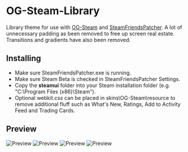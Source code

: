 # OG-Steam-Library
Library theme for use with <a href="https://github.com/ungstein/OG-Steam">OG-Steam</a> and <a href="https://github.com/PhantomGamers/SteamFriendsPatcher">SteamFriendsPatcher<a>. A lot of unnecessary padding as been removed to free up screen real estate. Transitions and gradients have also been removed.

Installing
-

* Make sure SteamFriendsPatcher.exe is running.
* Make sure Steam Beta is checked in SteamFriendsPatcher Settings.
* Copy the **steamui** folder into your Steam installation folder (e.g. "C:\Program Files (x86)\Steam").
* Optional webkit.css can be placed in skins\OG-Steam\resource to remove additional fluff such as What's New, Ratings, Add to Activity Feed and Trading Cards.

Preview
-
![Preview](https://bn1305files.storage.live.com/y4mNbmnQiQh199-MSL256F1iAl6K2-tvsz8YlNvIRbK-2J77ipJ9zN_ZmVKCNMJx-wsK5bDHpP8Dg9KaGf-8_Enn4LrCAo4UafmIbawHTXI2vtis1HqrKRXwL5OozDuudd86QVHtMgaPFG03C-0-BaRTvxeF7JjOjsVjTqw1fpPMoCOh7tr2Cm6-BEUymDREbyv?width=1680&height=1050&cropmode=none)
![Preview](https://bn1305files.storage.live.com/y4m7AHOubnTuEXr0ME13bH8jx_p1YuhtcVTvZb_7farDwhOg3lyt9pw0bw4Ry1UaTKsTWmUQ7OznriphAuXMg63V4wD1x08nWWDXPnt7qU3sKuBZIOir2gU7HiCWYptuzQxC48lXQEfW1aBOz6D5yK8JQLlepl233y9CR2LrIYyaIPte8zSIVDKQeHFpkwYktKX?width=842&height=601&cropmode=none)
![Preview](https://bn1305files.storage.live.com/y4mBCDIOiQWLz1VlBTbpvY5d4DHZEVueTY9lxcwtJCjYtK0Wc7gG1uYIOltgT0cACHNoD8EB97DV6J4dzNfwRqulXEkkox6CQ6mQwjfr7xjIVNS148wljkCwtwFvSkGuXUPhOxSBgUz2v1F2Wjoh4M6jNpTRc5Lp4ekdLsgN_pQqyeMWQlDfmq5IOD1vGSbP0Xh?width=474&height=324&cropmode=none)
![Preview](https://bn1305files.storage.live.com/y4mCFOWzDKd9RHgdcYVV4Ex1h39ramTYACr8szkbJecs28vAcZVy9lMILjZ-zsg-r9MRUggaLcN0Ke-fm2eosi8smpy1HHZ-6xTCeo69I3_CK8-ekIZCTmCZTBGtHEEk4RbMfvB_ijVyr9u9XGXQB12B9iUU2iVh8BXMj1xRLtxpwXcqrN5gLoatWB3WuUkMsu7?width=516&height=160&cropmode=none)
